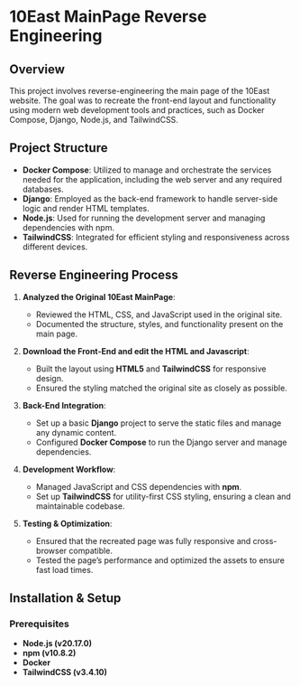# 10East MainPage Reverse Engineering

## Overview

This project involves reverse-engineering the main page of the 10East website. The goal was to recreate the front-end layout and functionality using modern web development tools and practices, such as Docker Compose, Django, Node.js, and TailwindCSS.

## Project Structure

- **Docker Compose**: Utilized to manage and orchestrate the services needed for the application, including the web server and any required databases.
- **Django**: Employed as the back-end framework to handle server-side logic and render HTML templates.
- **Node.js**: Used for running the development server and managing dependencies with npm.
- **TailwindCSS**: Integrated for efficient styling and responsiveness across different devices.

## Reverse Engineering Process

1. **Analyzed the Original 10East MainPage**:
   - Reviewed the HTML, CSS, and JavaScript used in the original site.
   - Documented the structure, styles, and functionality present on the main page.

2. **Download the Front-End and edit the HTML and Javascript**:
   - Built the layout using **HTML5** and **TailwindCSS** for responsive design.
   - Ensured the styling matched the original site as closely as possible.

3. **Back-End Integration**:
   - Set up a basic **Django** project to serve the static files and manage any dynamic content.
   - Configured **Docker Compose** to run the Django server and manage dependencies.

4. **Development Workflow**:
   - Managed JavaScript and CSS dependencies with **npm**.
   - Set up **TailwindCSS** for utility-first CSS styling, ensuring a clean and maintainable codebase.

5. **Testing & Optimization**:
   - Ensured that the recreated page was fully responsive and cross-browser compatible.
   - Tested the page’s performance and optimized the assets to ensure fast load times.

## Installation & Setup

### Prerequisites

- **Node.js (v20.17.0)**
- **npm (v10.8.2)**
- **Docker**
- **TailwindCSS (v3.4.10)**
